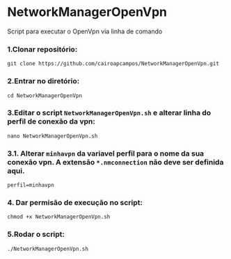 # NetworkManagerOpenVpn
Script para executar o OpenVpn via linha de comando

### 1.Clonar repositório:
`git clone https://github.com/cairoapcampos/NetworkManagerOpenVpn.git`

### 2.Entrar no diretório:
`cd NetworkManagerOpenVpn`

### 3.Editar o script `NetworkManagerOpenVpn.sh` e alterar linha do perfil de conexão da vpn:

`nano NetworkManagerOpenVpn.sh`

### 3.1. Alterar `minhavpn` da variavel perfil para o nome da sua conexão vpn. A extensão `*.nmconnection` não deve ser definida aqui.

`perfil=minhavpn`

### 4. Dar permisão de execução no script:

`chmod +x NetworkManagerOpenVpn.sh`

### 5.Rodar o script:

`./NetworkManagerOpenVpn.sh`



